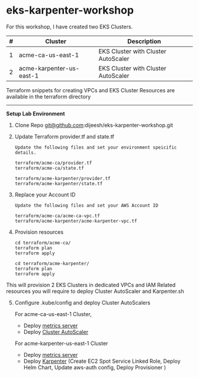 # eks-karpenter-workshop

For this workshop, I have created two EKS Clusters. 



| # | Cluster | Description  |
| -------- | -------- | -------- |
| 1     | acme-ca-us-east-1 | EKS Cluster with Cluster AutoScaler     |
| 2     | acme-karpenter-us-east-1 | EKS Cluster with Cluster AutoScaler     |


Terraform snippets for creating VPCs and EKS Cluster Resources are available in the terraform directory



---

**Setup Lab Environment**

1. Clone Repo git@github.com:dijeesh/eks-karpenter-workshop.git

2. Update Terraform provider.tf and state.tf
    ```
    Update the following files and set your environment speicific details.
    
    terraform/acme-ca/provider.tf
    terraform/acme-ca/state.tf
    
    terraform/acme-karpenter/provider.tf
    terraform/acme-karpenter/state.tf
    ```
3. Replace your Account ID
    ```
    Update the following files and set your AWS Account ID
    
    terraform/acme-ca/acme-ca-vpc.tf
    terraform/acme-karpenter/acme-karpenter-vpc.tf
    ```
4. Provision resources
    ```
    cd terraform/acme-ca/
    terraform plan
    terraform apply

    cd terraform/acme-karpenter/
    terraform plan
    terraform apply

    ```
This will provision 2 EKS Clusters in dedicated VPCs and IAM Related resources you will require to deploy Cluster AutoScaler and Karpenter.sh

5. Configure .kube/config and deploy Cluster AutoScalers

    For acme-ca-us-east-1 Cluster,
    
    - Deploy [metrics server](https://docs.aws.amazon.com/eks/latest/userguide/metrics-server.html) 
    - Deploy [Cluster AutoScaler](https://docs.aws.amazon.com/eks/latest/userguide/autoscaling.html)

    For acme-karpenter-us-east-1 Cluster
    
    - Deploy [metrics server](https://docs.aws.amazon.com/eks/latest/userguide/metrics-server.html)
    - Deploy [Karpenter](https://karpenter.sh/v0.8.0/getting-started/getting-started-with-eksctl/#create-the-ec2-spot-service-linked-role) (Create EC2 Spot Service Linked Role, Deploy Helm Chart, Update aws-auth config, Deploy Provisioner )

